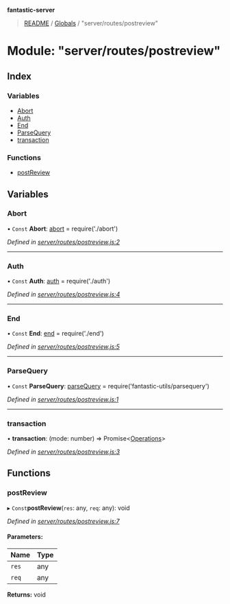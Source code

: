 **fantastic-server**

> [README](../README.md) / [Globals](../globals.md) / "server/routes/postreview"

# Module: "server/routes/postreview"

## Index

### Variables

* [Abort](_server_routes_postreview_.md#abort)
* [Auth](_server_routes_postreview_.md#auth)
* [End](_server_routes_postreview_.md#end)
* [ParseQuery](_server_routes_postreview_.md#parsequery)
* [transaction](_server_routes_postreview_.md#transaction)

### Functions

* [postReview](_server_routes_postreview_.md#postreview)

## Variables

### Abort

• `Const` **Abort**: [abort](_server_routes_abort_.md#abort) = require('./abort')

*Defined in [server/routes/postreview.js:2](https://github.com/besimorhino/project-fantastic/blob/af5d0de/server/routes/postreview.js#L2)*

___

### Auth

• `Const` **Auth**: [auth](_server_routes_auth_index_.md#auth) = require('./auth')

*Defined in [server/routes/postreview.js:4](https://github.com/besimorhino/project-fantastic/blob/af5d0de/server/routes/postreview.js#L4)*

___

### End

• `Const` **End**: [end](_server_routes_end_.md#end) = require('./end')

*Defined in [server/routes/postreview.js:5](https://github.com/besimorhino/project-fantastic/blob/af5d0de/server/routes/postreview.js#L5)*

___

### ParseQuery

• `Const` **ParseQuery**: [parseQuery](_packages_fantastic_utils_parsequery_.md#parsequery) = require('fantastic-utils/parsequery')

*Defined in [server/routes/postreview.js:1](https://github.com/besimorhino/project-fantastic/blob/af5d0de/server/routes/postreview.js#L1)*

___

### transaction

•  **transaction**: (mode: number) => Promise\<[Operations](_packages_fantastic_utils_db_types_d_.md#operations)>

*Defined in [server/routes/postreview.js:3](https://github.com/besimorhino/project-fantastic/blob/af5d0de/server/routes/postreview.js#L3)*

## Functions

### postReview

▸ `Const`**postReview**(`res`: any, `req`: any): void

*Defined in [server/routes/postreview.js:7](https://github.com/besimorhino/project-fantastic/blob/af5d0de/server/routes/postreview.js#L7)*

#### Parameters:

Name | Type |
------ | ------ |
`res` | any |
`req` | any |

**Returns:** void
